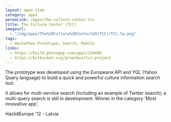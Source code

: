 ```yaml
---
layout: apps-item
category: apps
permalink: /apps/the-culture-center-tcc
title: The Culture Center (TCC)
imageurl:
  - "/img/apps/The%20Culture%20Center%20(TCC)/TCC.fw.png"
tags:
  - Hackathon Prototype; Search; Mobile
links:
  - https://build.phonegap.com/apps/126690
  - https://bitbucket.org/greenbox/tcc-project
---
```


The prototype was developed using the Europeana API and YQL (Yahoo Query language) to build a quick and powerful culture information search tool.

It allows for multi-service search (including an example of Twitter search); a multi-query search is still in development. Winner in the category 'Most innovative app'.

Hack4Europe '12 - Latvia
